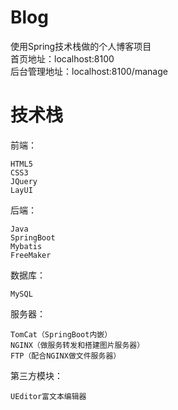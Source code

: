 # Blog
使用Spring技术栈做的个人博客项目  
首页地址：localhost:8100  
后台管理地址：localhost:8100/manage  

# 技术栈
前端：   

	HTML5   	
	CSS3
	JQuery
	LayUI  
后端：  

	Java
	SpringBoot
	Mybatis
	FreeMaker
数据库：  

	MySQL
	
服务器：

    TomCat（SpringBoot内嵌）
    NGINX（做服务转发和搭建图片服务器）
    FTP（配合NGINX做文件服务器）

第三方模块：
    
    UEditor富文本编辑器

